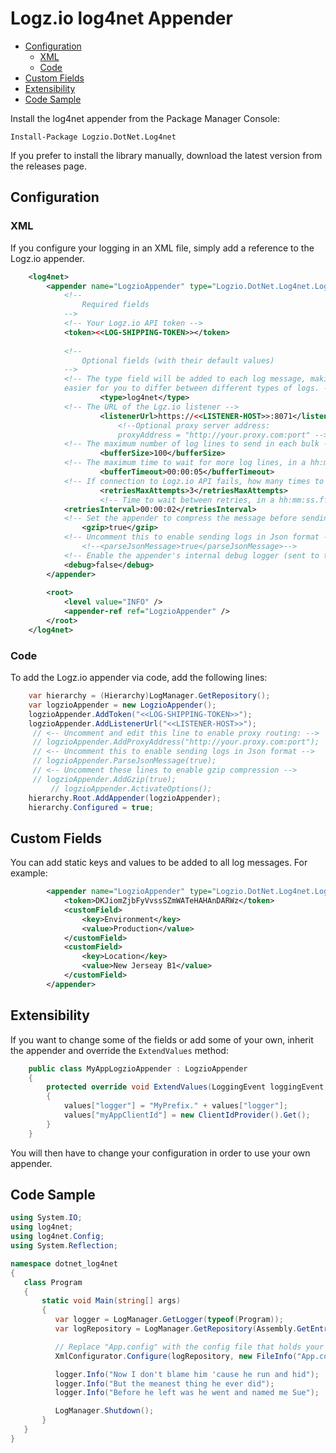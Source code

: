 # Logz.io log4net Appender

- [Configuration](#configuration)
	- [XML](#xml)
	- [Code](#code)
- [Custom Fields](#custom-fields)
- [Extensibility](#extensibility)
- [Code Sample](#code-sample)


Install the log4net appender from the Package Manager Console:

    Install-Package Logzio.DotNet.Log4net

If you prefer to install the library manually, download the latest version from the releases page.

## Configuration
### XML
If you configure your logging in an XML file, simply add a reference to the Logz.io appender.

```xml
    <log4net>
    	<appender name="LogzioAppender" type="Logzio.DotNet.Log4net.LogzioAppender, Logzio.DotNet.Log4net">
    		<!-- 
				Required fields 
			-->
			<!-- Your Logz.io API token -->
			<token><<LOG-SHIPPING-TOKEN>></token>
			
			<!-- 
				Optional fields (with their default values) 
			-->
			<!-- The type field will be added to each log message, making it 
			easier for you to differ between different types of logs. -->
    		        <type>log4net</type>
			<!-- The URL of the Lgz.io listener -->
    		        <listenerUrl>https://<<LISTENER-HOST>>:8071</listenerUrl>
                        <!--Optional proxy server address:
                        proxyAddress = "http://your.proxy.com:port" -->
			<!-- The maximum number of log lines to send in each bulk -->
    		        <bufferSize>100</bufferSize>
			<!-- The maximum time to wait for more log lines, in a hh:mm:ss.fff format -->
    		        <bufferTimeout>00:00:05</bufferTimeout>
			<!-- If connection to Logz.io API fails, how many times to retry -->
    	         	<retriesMaxAttempts>3</retriesMaxAttempts>
    		        <!-- Time to wait between retries, in a hh:mm:ss.fff format -->
			<retriesInterval>00:00:02</retriesInterval>
			<!-- Set the appender to compress the message before sending it -->
		        <gzip>true</gzip>
			<!-- Uncomment this to enable sending logs in Json format -->
				<!--<parseJsonMessage>true</parseJsonMessage>-->
			<!-- Enable the appender's internal debug logger (sent to the console output and trace log) -->
			<debug>false</debug>
    	</appender>
    
    	<root>
    		<level value="INFO" />
    		<appender-ref ref="LogzioAppender" />
    	</root>
    </log4net>
```
### Code
To add the Logz.io appender via code, add the following lines:

```C#
	var hierarchy = (Hierarchy)LogManager.GetRepository();
	var logzioAppender = new LogzioAppender();
	logzioAppender.AddToken("<<LOG-SHIPPING-TOKEN>>");
	logzioAppender.AddListenerUrl("<<LISTENER-HOST>>");
	 // <-- Uncomment and edit this line to enable proxy routing: --> 
	 // logzioAppender.AddProxyAddress("http://your.proxy.com:port");
	 // <-- Uncomment this to enable sending logs in Json format -->  
	 // logzioAppender.ParseJsonMessage(true);
	 // <-- Uncomment these lines to enable gzip compression --> 
	 // logzioAppender.AddGzip(true);
         // logzioAppender.ActivateOptions();
	hierarchy.Root.AddAppender(logzioAppender);
	hierarchy.Configured = true;
```

## Custom Fields

You can add static keys and values to be added to all log messages. For example:

```XML
    	<appender name="LogzioAppender" type="Logzio.DotNet.Log4net.LogzioAppender, Logzio.DotNet.Log4net">
			<token>DKJiomZjbFyVvssSZmWATeHAHAnDARWz</token>
			<customField>
				<key>Environment</key>
				<value>Production</value>
			</customField>
			<customField>
				<key>Location</key>
				<value>New Jerseay B1</value>
			</customField>
    	</appender>
```

## Extensibility 

If you want to change some of the fields or add some of your own, inherit the appender and override the `ExtendValues` method:

```C#
	public class MyAppLogzioAppender : LogzioAppender
	{
		protected override void ExtendValues(LoggingEvent loggingEvent, Dictionary<string, string> values)
		{
			values["logger"] = "MyPrefix." + values["logger"];
			values["myAppClientId"] = new ClientIdProvider().Get();
		}
	}
```

You will then have to change your configuration in order to use your own appender.

## Code Sample

```C#
using System.IO;
using log4net;
using log4net.Config;
using System.Reflection;

namespace dotnet_log4net
{
   class Program
   {
       static void Main(string[] args)
       {
          var logger = LogManager.GetLogger(typeof(Program));
          var logRepository = LogManager.GetRepository(Assembly.GetEntryAssembly());

          // Replace "App.config" with the config file that holds your log4net configuration
          XmlConfigurator.Configure(logRepository, new FileInfo("App.config"));

          logger.Info("Now I don't blame him 'cause he run and hid");
          logger.Info("But the meanest thing he ever did");
          logger.Info("Before he left was he went and named me Sue");

          LogManager.Shutdown();
       }
   }
}
```